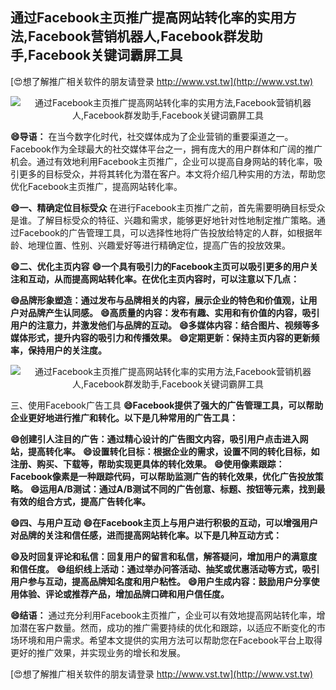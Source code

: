 ## **通过Facebook主页推广提高网站转化率的实用方法,Facebook营销机器人,Facebook群发助手,Facebook关键词霸屏工具**

[😍想了解推广相关软件的朋友请登录 http://www.vst.tw](http://www.vst.tw)

 <center><img src="https://vst.tw/MP4/tuiguang/png/8.png" alt="通过Facebook主页推广提高网站转化率的实用方法,Facebook营销机器人,Facebook群发助手,Facebook关键词霸屏工具"></center>

**😄导语：**
在当今数字化时代，社交媒体成为了企业营销的重要渠道之一。Facebook作为全球最大的社交媒体平台之一，拥有庞大的用户群体和广阔的推广机会。通过有效地利用Facebook主页推广，企业可以提高自身网站的转化率，吸引更多的目标受众，并将其转化为潜在客户。本文将介绍几种实用的方法，帮助您优化Facebook主页推广，提高网站转化率。

**😄一、精确定位目标受众**
在进行Facebook主页推广之前，首先需要明确目标受众是谁。了解目标受众的特征、兴趣和需求，能够更好地针对性地制定推广策略。通过Facebook的广告管理工具，可以选择性地将广告投放给特定的人群，如根据年龄、地理位置、性别、兴趣爱好等进行精确定位，提高广告的投放效果。

**😄二、优化主页内容**
**😄一个具有吸引力的Facebook主页可以吸引更多的用户关注和互动，从而提高网站转化率。在优化主页内容时，可以注意以下几点：**

**😄品牌形象塑造：通过发布与品牌相关的内容，展示企业的特色和价值观，让用户对品牌产生认同感。**
**😄高质量的内容：发布有趣、实用和有价值的内容，吸引用户的注意力，并激发他们与品牌的互动。**
**😄多媒体内容：结合图片、视频等多媒体形式，提升内容的吸引力和传播效果。**
**😄定期更新：保持主页内容的更新频率，保持用户的关注度。**

 <center><img src="https://vst.tw/MP4/tuiguang/png/6.png" alt="通过Facebook主页推广提高网站转化率的实用方法,Facebook营销机器人,Facebook群发助手,Facebook关键词霸屏工具"></center>

三、使用Facebook广告工具
**😄Facebook提供了强大的广告管理工具，可以帮助企业更好地进行推广和转化。以下是几种常用的广告工具：**

**😄创建引人注目的广告：通过精心设计的广告图文内容，吸引用户点击进入网站，提高转化率。**
**😄设置转化目标：根据企业的需求，设置不同的转化目标，如注册、购买、下载等，帮助实现更具体的转化效果。**
**😄使用像素跟踪：Facebook像素是一种跟踪代码，可以帮助监测广告的转化效果，优化广告投放策略。**
**😄运用A/B测试：通过A/B测试不同的广告创意、标题、按钮等元素，找到最有效的组合方式，提高广告转化率。**

**😄四、与用户互动**
**😄在Facebook主页上与用户进行积极的互动，可以增强用户对品牌的关注和信任感，进而提高网站转化率。以下是几种互动方式：**

**😄及时回复评论和私信：回复用户的留言和私信，解答疑问，增加用户的满意度和信任度。**
**😄组织线上活动：通过举办问答活动、抽奖或优惠活动等方式，吸引用户参与互动，提高品牌知名度和用户粘性。**
**😄用户生成内容：鼓励用户分享使用体验、评论或推荐产品，增加品牌口碑和用户信任度。**

**😄结语：**
通过充分利用Facebook主页推广，企业可以有效地提高网站转化率，增加潜在客户数量。然而，成功的推广需要持续的优化和跟踪，以适应不断变化的市场环境和用户需求。希望本文提供的实用方法可以帮助您在Facebook平台上取得更好的推广效果，并实现业务的增长和发展。

[😍想了解推广相关软件的朋友请登录 http://www.vst.tw](http://www.vst.tw)



